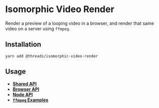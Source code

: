 # Isomorphic Video Render

Render a preview of a looping video in a browser, and render that same video on a server using `ffmpeg`.

## Installation

```
yarn add @threads/isomorphic-video-render
```

## Usage

- [**Shared API**](./docs/shared.md)
- [**Browser API**](./docs/browser.md)
- [**Node API**](./docs/node.md)
- [**`ffmpeg` Examples**](./docs/ffmpeg-examples.md)

